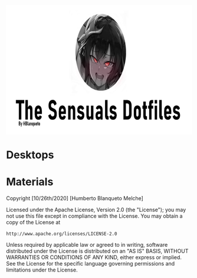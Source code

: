 <div align="center">
    <h3>
    	<img src="https://github.com/Hblanqueto/The-Sensuals-Dotfiles/blob/master/Images%20to%20the%20Repository/The%20Sensuals%20Dotfiles.png" align="center" height="350px">
    </h3>
 </div>
    
# Desktops


# Materials



Copyright [10/26th/2020] [Humberto Blanqueto Melche]

Licensed under the Apache License, Version 2.0 (the "License");
you may not use this file except in compliance with the License.
You may obtain a copy of the License at

    http://www.apache.org/licenses/LICENSE-2.0

Unless required by applicable law or agreed to in writing, software
distributed under the License is distributed on an "AS IS" BASIS,
WITHOUT WARRANTIES OR CONDITIONS OF ANY KIND, either express or implied.
See the License for the specific language governing permissions and
limitations under the License.
